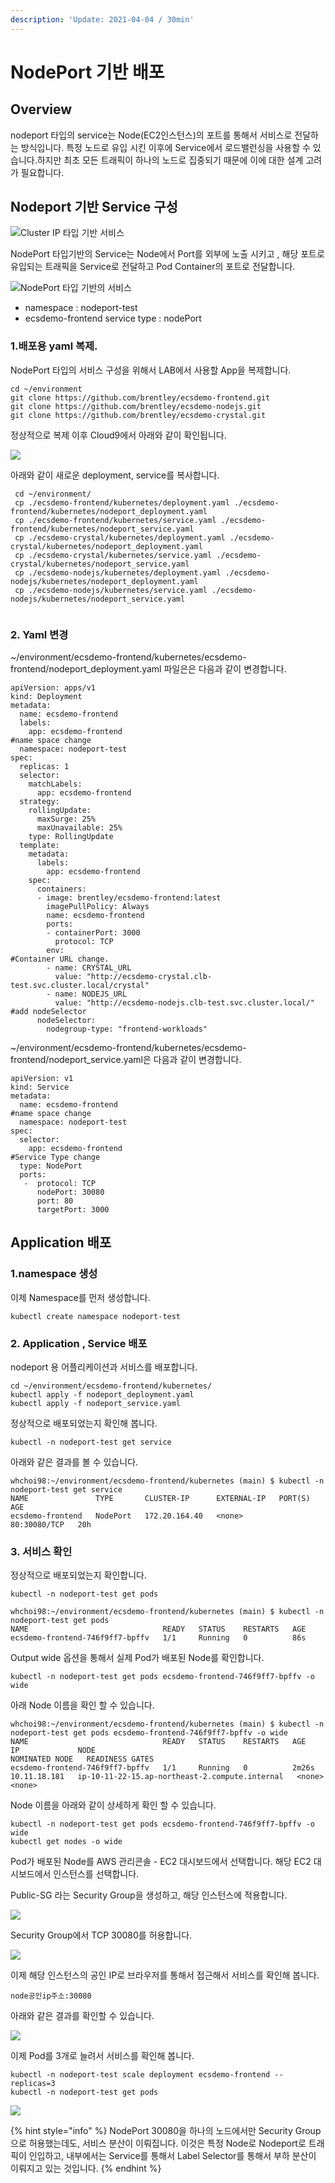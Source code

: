 ```yaml
---
description: 'Update: 2021-04-04 / 30min'
---
```


# NodePort 기반 배포

## Overview

nodeport 타입의 service는 Node\(EC2인스턴스\)의 포트를 통해서 서비스로 전달하는 방식입니다. 특정 노드로 유입 시킨 이후에 Service에서 로드밸런싱을 사용할 수 있습니다.하지만 최초 모든 트래픽이 하나의 노드로 집중되기 때문에 이에 대한 설계 고려가 필요합니다.

## Nodeport 기반 Service 구성 

![Cluster IP &#xD0C0;&#xC785; &#xAE30;&#xBC18; &#xC11C;&#xBE44;&#xC2A4;](../.gitbook/assets/image%20%28178%29.png)

NodePort 타입기반의 Service는 Node에서 Port를 외부에 노출 시키고 , 해당 포트로 유입되는 트래픽을 Service로 전달하고  Pod Container의 포트로 전달합니다.

![NodePort &#xD0C0;&#xC785; &#xAE30;&#xBC18;&#xC758; &#xC11C;&#xBE44;&#xC2A4;](../.gitbook/assets/image%20%28173%29.png)

* namespace : nodeport-test
* ecsdemo-frontend service type : nodePort

### 1.배포용 yaml 복제.

NodePort 타입의 서비스 구성을 위해서 LAB에서 사용할 App을 복제합니다.

```text
cd ~/environment
git clone https://github.com/brentley/ecsdemo-frontend.git
git clone https://github.com/brentley/ecsdemo-nodejs.git
git clone https://github.com/brentley/ecsdemo-crystal.git

```

정상적으로 복제 이후 Cloud9에서 아래와 같이 확인됩니다.

![](../.gitbook/assets/image%20%2818%29.png)

아래와 같이 새로운 deployment, service를 복사합니다.

```text
 cd ~/environment/
 cp ./ecsdemo-frontend/kubernetes/deployment.yaml ./ecsdemo-frontend/kubernetes/nodeport_deployment.yaml
 cp ./ecsdemo-frontend/kubernetes/service.yaml ./ecsdemo-frontend/kubernetes/nodeport_service.yaml
 cp ./ecsdemo-crystal/kubernetes/deployment.yaml ./ecsdemo-crystal/kubernetes/nodeport_deployment.yaml
 cp ./ecsdemo-crystal/kubernetes/service.yaml ./ecsdemo-crystal/kubernetes/nodeport_service.yaml
 cp ./ecsdemo-nodejs/kubernetes/deployment.yaml ./ecsdemo-nodejs/kubernetes/nodeport_deployment.yaml
 cp ./ecsdemo-nodejs/kubernetes/service.yaml ./ecsdemo-nodejs/kubernetes/nodeport_service.yaml
 
```

### 2. Yaml 변경

~/environment/ecsdemo-frontend/kubernetes/ecsdemo-frontend/nodeport\_deployment.yaml 파일은은 다음과 같이 변경합니다.

```text
apiVersion: apps/v1
kind: Deployment
metadata:
  name: ecsdemo-frontend
  labels:
    app: ecsdemo-frontend
#name space change 
  namespace: nodeport-test
spec:
  replicas: 1
  selector:
    matchLabels:
      app: ecsdemo-frontend
  strategy:
    rollingUpdate:
      maxSurge: 25%
      maxUnavailable: 25%
    type: RollingUpdate
  template:
    metadata:
      labels:
        app: ecsdemo-frontend
    spec:
      containers:
      - image: brentley/ecsdemo-frontend:latest
        imagePullPolicy: Always
        name: ecsdemo-frontend
        ports:
        - containerPort: 3000
          protocol: TCP
        env:
#Container URL change.
        - name: CRYSTAL_URL
          value: "http://ecsdemo-crystal.clb-test.svc.cluster.local/crystal"
        - name: NODEJS_URL
          value: "http://ecsdemo-nodejs.clb-test.svc.cluster.local/"
#add nodeSelector
      nodeSelector:
        nodegroup-type: "frontend-workloads"
```

~/environment/ecsdemo-frontend/kubernetes/ecsdemo-frontend/nodeport\_service.yaml은 다음과 같이 변경합니다.

```text
apiVersion: v1
kind: Service
metadata:
  name: ecsdemo-frontend
#name space change 
  namespace: nodeport-test
spec:
  selector:
    app: ecsdemo-frontend
#Service Type change
  type: NodePort
  ports:
   -  protocol: TCP
      nodePort: 30080
      port: 80
      targetPort: 3000
```

## Application 배포 

### 1.namespace 생성 

이제 Namespace를 먼저 생성합니다.

```text
kubectl create namespace nodeport-test

```

### 2. Application , Service 배포

nodeport 용 어플리케이션과 서비스를 배포합니다.

```text
cd ~/environment/ecsdemo-frontend/kubernetes/
kubectl apply -f nodeport_deployment.yaml
kubectl apply -f nodeport_service.yaml

```

정상적으로 배포되었는지 확인해 봅니다.

```text
kubectl -n nodeport-test get service

```

아래와 같은 결과를 볼 수 있습니다.

```text
whchoi98:~/environment/ecsdemo-frontend/kubernetes (main) $ kubectl -n nodeport-test get service
NAME               TYPE       CLUSTER-IP      EXTERNAL-IP   PORT(S)        AGE
ecsdemo-frontend   NodePort   172.20.164.40   <none>        80:30080/TCP   20h
```

### 3. 서비스 확인

정상적으로 배포되었는지 확인합니다.

```text
kubectl -n nodeport-test get pods

```

```text
whchoi98:~/environment/ecsdemo-frontend/kubernetes (main) $ kubectl -n nodeport-test get pods 
NAME                              READY   STATUS    RESTARTS   AGE
ecsdemo-frontend-746f9ff7-bpffv   1/1     Running   0          86s
```

Output wide 옵션을 통해서 실제 Pod가 배포된 Node를 확인합니다.

```text
kubectl -n nodeport-test get pods ecsdemo-frontend-746f9ff7-bpffv -o wide

```

아래 Node 이름을 확인 할 수 있습니다.

```text
whchoi98:~/environment/ecsdemo-frontend/kubernetes (main) $ kubectl -n nodeport-test get pods ecsdemo-frontend-746f9ff7-bpffv -o wide
NAME                              READY   STATUS    RESTARTS   AGE     IP             NODE                                             NOMINATED NODE   READINESS GATES
ecsdemo-frontend-746f9ff7-bpffv   1/1     Running   0          2m26s   10.11.18.181   ip-10-11-22-15.ap-northeast-2.compute.internal   <none>           <none>
```

Node 이름을 아래와 같이 상세하게 확인 할 수 있습니다.

```text
kubectl -n nodeport-test get pods ecsdemo-frontend-746f9ff7-bpffv -o wide
kubectl get nodes -o wide

```

Pod가 배포된 Node를 AWS 관리콘솔 - EC2 대시보드에서 선택합니다. 해당 EC2 대시보드에서 인스턴스를 선택합니다.

Public-SG 라는 Security Group을 생성하고, 해당 인스턴스에 적용합니다.

![](../.gitbook/assets/image%20%28176%29.png)

Security Group에서 TCP 30080를 허용합니다.

![](../.gitbook/assets/image%20%28183%29.png)

이제 해당 인스턴스의 공인 IP로 브라우저를 통해서 접근해서 서비스를 확인해 봅니다.

```text
node공인ip주소:30080
```

아래와 같은 결과를 확인할 수 있습니다.

![](../.gitbook/assets/image%20%28177%29.png)

이제 Pod를 3개로 늘려서 서비스를 확인해 봅니다.

```text
kubectl -n nodeport-test scale deployment ecsdemo-frontend --replicas=3
kubectl -n nodeport-test get pods

```

![](../.gitbook/assets/image%20%28181%29.png)

{% hint style="info" %}
NodePort 30080을 하나의 노드에서만 Security Group으로 허용했는데도, 서비스 분산이 이뤄집니다. 이것은 특정 Node로 Nodeport로 트래픽이 인입하고, 내부에서는 Service를 통해서 Label Selector를 통해서 부하 분산이 이뤄지고 있는 것입니다.
{% endhint %}

```

```

